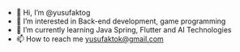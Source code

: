 - 👋 Hi, I’m @yusufaktog
- 👀 I’m interested in Back-end development, game programming
- 🌱 I’m currently learning Java Spring, Flutter and AI Technologies
- 📫 How to reach me yusufaktok@gmail.com

<!---
yusufaktog/yusufaktog is a ✨ special ✨ repository because its `README.md` (this file) appears on your GitHub profile.
You can click the Preview link to take a look at your changes.
--->
